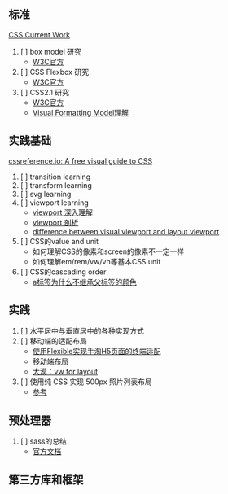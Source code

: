 
## 标准
[CSS Current Work](https://www.w3.org/Style/CSS/current-work)

  1. [ ] box model 研究
     - [W3C官方](https://www.w3.org/TR/css3-box/)
  2. [ ] CSS Flexbox 研究
     - [W3C官方](https://www.w3.org/TR/css-flexbox-1/)
  3. [ ] CSS2.1 研究
     - [W3C官方](https://www.w3.org/TR/CSS2/)
     - [Visual Formatting Model理解](https://www.cnblogs.com/fogwind/p/6020258.html)

## 实践基础
[cssreference.io: A free visual guide to CSS](https://cssreference.io/)
  1. [ ] transition learning
  2. [ ] transform learning
  3. [ ] svg learning
  4. [ ] viewport learning
     - [viewport 深入理解](http://www.cnblogs.com/2050/p/3877280.html)
     - [viewport 剖析](https://www.w3cplus.com/css/viewports.html)
     - [difference between visual viewport and layout viewport](https://stackoverflow.com/questions/6333927/difference-between-visual-viewport-and-layout-viewport)
  5. [ ] CSS的value and unit
     - 如何理解CSS的像素和screen的像素不一定一样
     - 如何理解em/rem/vw/vh等基本CSS unit
  6. [ ] CSS的cascading order
     - [a标签为什么不继承父标签的颜色](https://www.zhihu.com/question/28370313)

## 实践
  1. [ ] 水平居中与垂直居中的各种实现方式
  2. [ ] 移动端的适配布局
     - [使用Flexible实现手淘H5页面的终端适配](https://github.com/amfe/article/issues/17)
     - [移动端布局](http://web.jobbole.com/91853/)
     - [大漠：vw for layout](https://www.w3cplus.com/css/vw-for-layout.html)
  3. [ ] 使用纯 CSS 实现 500px 照片列表布局
     - [参考](https://zhuanlan.zhihu.com/p/21974139)
## 预处理器
  1. [ ] sass的总结
     - [官方文档](http://sass-lang.com/documentation/file.SASS_REFERENCE.html)

## 第三方库和框架
